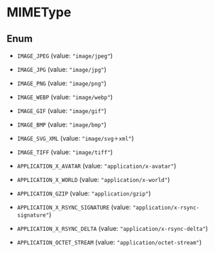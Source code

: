 

# MIMEType

## Enum


* `IMAGE_JPEG` (value: `"image/jpeg"`)

* `IMAGE_JPG` (value: `"image/jpg"`)

* `IMAGE_PNG` (value: `"image/png"`)

* `IMAGE_WEBP` (value: `"image/webp"`)

* `IMAGE_GIF` (value: `"image/gif"`)

* `IMAGE_BMP` (value: `"image/bmp"`)

* `IMAGE_SVG_XML` (value: `"image/svg＋xml"`)

* `IMAGE_TIFF` (value: `"image/tiff"`)

* `APPLICATION_X_AVATAR` (value: `"application/x-avatar"`)

* `APPLICATION_X_WORLD` (value: `"application/x-world"`)

* `APPLICATION_GZIP` (value: `"application/gzip"`)

* `APPLICATION_X_RSYNC_SIGNATURE` (value: `"application/x-rsync-signature"`)

* `APPLICATION_X_RSYNC_DELTA` (value: `"application/x-rsync-delta"`)

* `APPLICATION_OCTET_STREAM` (value: `"application/octet-stream"`)



